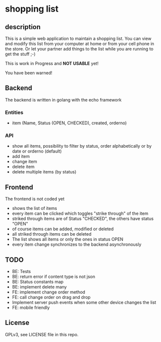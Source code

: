 # shopping list #

## description ##

This is a simple web application to maintain a shopping list. You can view and modify this list from your computer at home or from your cell phone in the store. Or let your partner add things to the list while you are running to get the stuff ;-)

This is work in Progress and **NOT USABLE** yet!

You have been warned!

## Backend ##

The backend is written in golang with the echo framework

### Entities ###

* item (Name, Status (OPEN, CHECKED), created, orderno)

### API ###

* show all items, possibility to filter by status, order alphabetically or by date or orderno  (default)
* add item
* change item
* delete item
* delete multiple items (by status)

## Frontend ##

The frontend is not coded yet

* shows the list of items
* every item can be clicked which toggles "strike through" of the item
* striked through items are of Status "CHECKED", the others have status "OPEN"
* of course items can be added, modified or deleted
* all striked through items can be deleted
* The list shows all items or only the ones in status OPEN
* every item change synchronizes to the backend asynchronously

## TODO ##

* BE: Tests
* BE: return error if content type is not json
* BE: Status constants map
* BE: implement delete many
* FE: implement change order method
* FE: call change order on drag and drop
* Implement server push events when some other device changes the list
* FE: mobile friendly

## License ##

GPLv3, see LICENSE file in this repo.